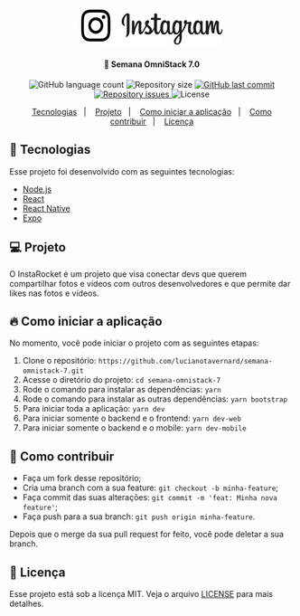 <h1 align="center">
  <img alt="InstaRocket" title="#InstaRocket" src=".github/logo.png" width="250px" />
</h1>

<h4 align="center">
  🚀 Semana OmniStack 7.0
</h4>

<p align="center">
  <img alt="GitHub language count" src="https://img.shields.io/github/languages/count/lucianotavernard/semana-omnistack-7">

  <img alt="Repository size" src="https://img.shields.io/github/repo-size/lucianotavernard/semana-omnistack-7">

  <a href="https://github.com/lucianotavernard/semana-omnistack-7/commits/master">
    <img alt="GitHub last commit" src="https://img.shields.io/github/last-commit/lucianotavernard/semana-omnistack-7">
  </a>

  <a href="https://github.com/lucianotavernard/semana-omnistack-7/issues">
    <img alt="Repository issues" src="https://img.shields.io/github/issues/lucianotavernard/semana-omnistack-7">
  </a>

  <img alt="License" src="https://img.shields.io/badge/license-MIT-brightgreen">
</p>

<p align="center">
  <a href="#-tecnologias">Tecnologias</a>&nbsp;&nbsp;&nbsp;|&nbsp;&nbsp;&nbsp;
  <a href="#-projeto">Projeto</a>&nbsp;&nbsp;&nbsp;|&nbsp;&nbsp;&nbsp;
  <a href="#-como-iniciar-a-aplicação">Como iniciar a aplicação</a>&nbsp;&nbsp;&nbsp;|&nbsp;&nbsp;&nbsp;
  <a href="#-como-contribuir">Como contribuir</a>&nbsp;&nbsp;&nbsp;|&nbsp;&nbsp;&nbsp;
  <a href="#-licença">Licença</a>
</p>

## 🚀 Tecnologias

Esse projeto foi desenvolvido com as seguintes tecnologias:

- [Node.js](https://nodejs.org/en/)
- [React](https://reactjs.org/)
- [React Native](https://facebook.github.io/react-native/)
- [Expo](https://expo.io/)

## 💻 Projeto

O InstaRocket é um projeto que visa conectar devs que querem compartilhar fotos e vídeos com outros desenvolvedores e que permite dar likes nas fotos e vídeos.

## 🔥 Como iniciar a aplicação

No momento, você pode iniciar o projeto com as seguintes etapas:

1. Clone o repositório: `https://github.com/lucianotavernard/semana-omnistack-7.git`
2. Acesse o diretório do projeto: `cd semana-omnistack-7`
3. Rode o comando para instalar as dependências: `yarn`
4. Rode o comando para instalar as outras dependências: `yarn bootstrap`
5. Para iniciar toda a aplicação: `yarn dev`
6. Para iniciar somente o backend e o frontend: `yarn dev-web`
6. Para iniciar somente o backend e o mobile: `yarn dev-mobile`

## 🤔 Como contribuir

- Faça um fork desse repositório;
- Cria uma branch com a sua feature: `git checkout -b minha-feature`;
- Faça commit das suas alterações: `git commit -m 'feat: Minha nova feature'`;
- Faça push para a sua branch: `git push origin minha-feature`.

Depois que o merge da sua pull request for feito, você pode deletar a sua branch.

## 📝 Licença

Esse projeto está sob a licença MIT. Veja o arquivo [LICENSE](LICENSE.md) para mais detalhes.

